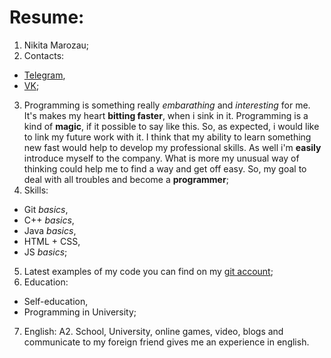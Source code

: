 # Resume:
1. Nikita Marozau;
2. Contacts:
* [Telegram](https://t.me/NikeA_1337),
* [VK](https://vk.com/nikea_i);
3. Programming is something really *embarathing* and *interesting* for me. It's makes my heart **bitting faster**, when i sink in it. Programming is a kind of **magic**, if it possible to say like this. So, as expected, i would like to link my future work with it. I think that my ability to learn something new fast would help to develop my professional skills. As well i'm **easily** introduce myself to the company. What is more my unusual way of thinking could help me to find a way and get off easy. So, my goal to deal with all troubles and become a **programmer**;
4. Skills:
* Git *basics*,
* C++ *basics*,
* Java *basics*,
* HTML + CSS,
* JS *basics*;
5. Latest examples of my code you can find on my [git account](https://github.com/NikeA-1337);
6. Education:
* Self-education,
* Programming in University;
7. English: A2. School, University, online games, video, blogs and communicate to my foreign friend gives me an experience in english.
